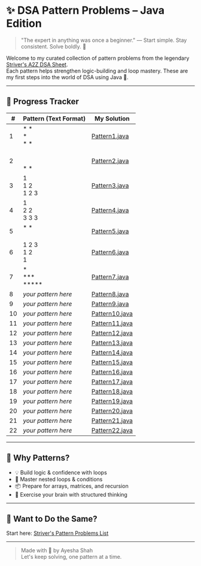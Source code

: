 # ✨ DSA Pattern Problems – Java Edition

> "The expert in anything was once a beginner." — Start simple. Stay consistent. Solve boldly. 💪

Welcome to my curated collection of pattern problems from the legendary [Striver's A2Z DSA Sheet](https://takeuforward.org/strivers-a2z-dsa-course/must-do-pattern-problems-before-starting-dsa/).  
Each pattern helps strengthen logic-building and loop mastery. These are my first steps into the world of DSA using Java 🚀.

---
## 📌 Progress Tracker

| #  | Pattern (Text Format)        | My Solution                              |
|----|------------------------------|-------------------------------------------|
| 1  | * * *<br>* * *<br>* * *      | [Pattern1.java](./Pattern1.java)          |
| 2  | *<br>* *<br>* * *            | [Pattern2.java](./Pattern2.java)          |
| 3  | 1<br>1 2<br>1 2 3            | [Pattern3.java](./Pattern3.java)          |
| 4  | 1<br>2 2<br>3 3 3            | [Pattern4.java](./Pattern4.java)          |
| 5  | * * *<br>* *<br>*            | [Pattern5.java](./Pattern5.java)          |
| 6  | 1 2 3<br>1 2<br>1            | [Pattern6.java](./Pattern6.java)          |
| 7  |   *  <br> *** <br>*****      | [Pattern7.java](./Pattern7.java)          |
| 8  | _your pattern here_          | [Pattern8.java](./Pattern8.java)          |
| 9  | _your pattern here_          | [Pattern9.java](./Pattern9.java)          |
| 10 | _your pattern here_          | [Pattern10.java](./Pattern10.java)        |
| 11 | _your pattern here_          | [Pattern11.java](./Pattern11.java)        |
| 12 | _your pattern here_          | [Pattern12.java](./Pattern12.java)        |
| 13 | _your pattern here_          | [Pattern13.java](./Pattern13.java)        |
| 14 | _your pattern here_          | [Pattern14.java](./Pattern14.java)        |
| 15 | _your pattern here_          | [Pattern15.java](./Pattern15.java)        |
| 16 | _your pattern here_          | [Pattern16.java](./Pattern16.java)        |
| 17 | _your pattern here_          | [Pattern17.java](./Pattern17.java)        |
| 18 | _your pattern here_          | [Pattern18.java](./Pattern18.java)        |
| 19 | _your pattern here_          | [Pattern19.java](./Pattern19.java)        |
| 20 | _your pattern here_          | [Pattern20.java](./Pattern20.java)        |
| 21 | _your pattern here_          | [Pattern21.java](./Pattern21.java)        |
| 22 | _your pattern here_          | [Pattern22.java](./Pattern22.java)        |

---

## 🚀 Why Patterns?

- 💡 Build logic & confidence with loops
- 🔁 Master nested loops & conditions
- 📦 Prepare for arrays, matrices, and recursion
- 🧠 Exercise your brain with structured thinking

---

## 💬 Want to Do the Same?

Start here: [Striver's Pattern Problems List](https://takeuforward.org/strivers-a2z-dsa-course/must-do-pattern-problems-before-starting-dsa/)

---

> Made with 💙 by Ayesha Shah  
> Let's keep solving, one pattern at a time.


